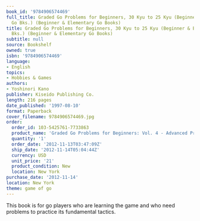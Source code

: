 ```yaml
---
book_id: '9784906574469'
full_title: Graded Go Problems for Beginners, 30 Kyu to 25 Kyu (Beginner & Elementary
  Go Bks.) (Beginner & Elementary Go Books)
title: Graded Go Problems for Beginners, 30 Kyu to 25 Kyu (Beginner & Elementary Go
  Bks.) (Beginner & Elementary Go Books)
subtitle: null
source: Bookshelf
owned: true
isbn: '9784906574469'
language:
- English
topics:
- Hobbies & Games
authors:
- Yoshinori Kano
publisher: Kiseido Publishing Co.
length: 216 pages
date_published: '1997-08-10'
format: Paperback
cover_filename: 9784906574469.jpg
order:
  order_id: 103-5425761-7733863
  product_name: 'Graded Go Problems for Beginners: Vol. 4 - Advanced Problems'
  quantity: '1'
  order_date: '2012-11-13T03:47:09Z'
  ship_date: '2012-11-14T05:04:44Z'
  currency: USD
  unit_price: '21'
  product_condition: New
  location: New York
purchase_date: '2012-11-14'
location: New York
theme: game of go
---
```

This book is for go players who are learning the game and who need problems to practice its fundamental tactics.
